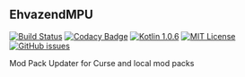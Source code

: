 ## EhvazendMPU
[![Build Status](https://travis-ci.org/Nourepide/EhvazendMPU.svg?branch=master)](https://travis-ci.org/Nourepide/EhvazendMPU)
[![Codacy Badge](https://api.codacy.com/project/badge/Grade/a36f3b2c8569432ab4d71b8c6512428c)](https://www.codacy.com/app/nourepide/EhvazendMPU?utm_source=github.com&amp;utm_medium=referral&amp;utm_content=Nourepide/EhvazendMPU&amp;utm_campaign=Badge_Grade)
[![Kotlin 1.0.6](https://img.shields.io/badge/Kotlin-1.1.3-blue.svg)](http://kotlinlang.org)
[![MIT License](https://img.shields.io/github/license/Nourepide/EhvazendMPU.svg)](https://github.com/Nourepide/EhvazendMPU/blob/master/LICENSE)
[![GitHub issues](https://img.shields.io/github/issues/Nourepide/EhvazendMPU.svg)](https://github.com/Nourepide/EhvazendMPU/issues)

Mod Pack Updater for Curse and local mod packs